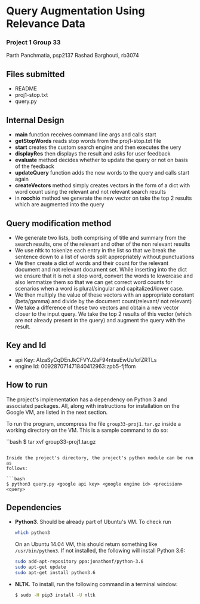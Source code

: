 # Query Augmentation Using Relevance Data
### Project 1 Group 33
Parth Panchmatia, psp2137
Rashad Barghouti, rb3074

## Files submitted
- README
- proj1-stop.txt
- query.py

## Internal Design
- **main** function receives command line args and calls start
- **getStopWords** reads stop words from the proj1-stop.txt file
- **start** creates the custom search engine and then executes the uery
- **displayRes** then displays the result and asks for user feedback
- **evaluate** method decides whether to update the query or not on basis of the feedback
- **updateQuery** function adds the new words to the query and calls start again
- **createVectors** method simply creates vectors in the form of a dict with word count using the relevant and not relevant search results
- in **rocchio** method we generate the new vector on take the top 2 results which are augmented into the query

## Query modification method
- We generate two lists, both comprising of title and summary from the search results, one of the relevant and other of the non relevant results
- We use nltk to tokenize each entry in the list so that we break the sentence down to a list of words split appropriately without punctuations
- We then create a dict of words and their count for the relevant document and not relevant document set. While inserting into the dict we ensure that it is not a stop word, convert the words to lowercase and also lemmatize them so that we can get correct word counts for scenarios when a word is plural/singular and capitalized/lower case.
- We then multiply the value of these vectors with an appropriate constant (beta/gamma) and divide by the document count(relevant/ not relevant)
- We take a difference of these two vectors and obtain a new vector closer to the input query. We take the top 2 results of this vector (which are not already present in the query) and augment the query with the result.

## Key and Id
- api Key:      AIzaSyCqDEnJkCFVYJ2aF94ntsuEwUu1ofZRTLs
- engine Id:    009287071471840412963:zpb5-fjffom

## How to run
The project's implementation has a dependency on Python 3 and associated
packages. All, along with instructions for installation on the Google VM, are
listed in the next section. 

To run the program, uncompress the file `group33-proj1.tar.gz` inside a working
directory on the VM. This is a sample command to do so:

``bash
$ tar xvf group33-proj1.tar.gz
```

Inside the project's directory, the project's python module can be run as 
follows: 

```bash
$ python3 query.py <google api key> <google engine id> <precision> <query>
```
## Dependencies
*   **Python3**. Should be already part of Ubuntu's VM. To check run

    ```bash
    which python3       
    ```
    On an Ubuntu 14.04 VM, this should return something like
    `/usr/bin/python3`. If not installed, the following will install Python
    3.6:

    ```bash
    sudo add-apt-repository ppa:jonathonf/python-3.6
    sudo apt-get update
    sudo apt-get install python3.6
    ```
*   **NLTK**. To install, run the following command in a terminal window:

    ```bash
    $ sudo -H pip3 install -U nltk 
    ```
